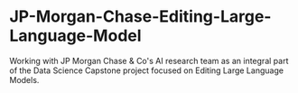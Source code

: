 # JP-Morgan-Chase-Editing-Large-Language-Model

Working with JP Morgan Chase & Co's AI research team as an integral part of the Data Science Capstone project focused on Editing Large Language Models.
